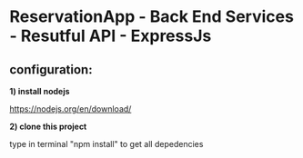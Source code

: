 # **ReservationApp - Back End Services - Resutful API - ExpressJs**


## **configuration:**



  **1) install nodejs**       
  
  https://nodejs.org/en/download/
	
	
	
  **2) clone this project**
	
  type in terminal "npm install"         to get all depedencies
